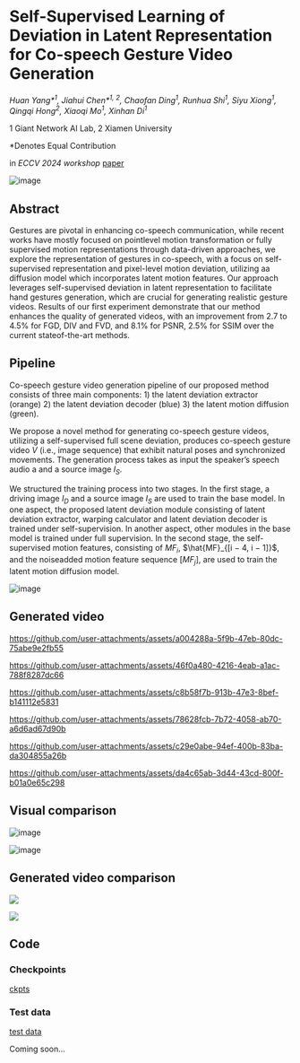 # Self-Supervised Learning of Deviation in Latent Representation for Co-speech Gesture Video Generation

_Huan Yang*<sup>1</sup>, Jiahui Chen*<sup>1, 2</sup>, Chaofan Ding<sup>1</sup>, Runhua Shi<sup>1</sup>, Siyu Xiong<sup>1</sup>, Qingqi Hong<sup>2</sup>, Xiaoqi Mo<sup>1</sup>, Xinhan Di<sup>1</sup>_

1 Giant Network AI Lab, 2 Xiamen University

*Denotes Equal Contribution

in _ECCV 2024 workshop_
[paper](https://arxiv.org/abs/2409.17674)

![image](https://github.com/user-attachments/assets/c49ae05a-b3f2-4ef8-8524-b43410e7fc69)

## Abstract

Gestures are pivotal in enhancing co-speech communication, while recent works have mostly focused on pointlevel motion transformation or fully supervised motion representations through data-driven approaches, we explore the representation of gestures in co-speech, with a focus on self-supervised representation and pixel-level motion deviation, utilizing aa diffusion model which incorporates latent motion features. Our approach leverages self-supervised deviation in latent representation to facilitate hand gestures generation, which are crucial for generating realistic gesture videos. Results of our first experiment demonstrate that our method enhances the quality of generated videos, with an improvement from 2.7 to 4.5% for FGD, DIV and FVD, and 8.1% for PSNR, 2.5% for SSIM over the current stateof-the-art methods.

## Pipeline

 Co-speech gesture video generation pipeline of our proposed method consists of three main components: 1) the latent deviation extractor (orange) 2) the latent deviation decoder (blue) 3) the latent motion diffusion (green).

We propose a novel method for generating co-speech gesture videos, utilizing a self-supervised full scene deviation, produces co-speech gesture video $V$ (i.e., image sequence) that exhibit natural poses and synchronized movements. The generation process takes as input the speaker’s speech audio a and a source image $I_S$.

We structured the training process into two stages. In the first stage, a driving image $I_D$ and a source image $I_S$ are used to train the base model. In one aspect, the proposed latent deviation module consisting of latent deviation extractor, warping calculator and latent deviation decoder is trained under self-supervision. In another aspect, other modules in the base model is trained under full supervision. In the second stage, the self-supervised motion features, consisting of $MF_i$, $\hat{MF}_{[i − 4, i − 1]}$, and the noiseadded motion feature sequence $[MF_j]$, are used to train the latent motion diffusion model.

![image](https://github.com/user-attachments/assets/1c272364-bf2e-4210-9347-befa2a71f2c1)

## Generated video

https://github.com/user-attachments/assets/a004288a-5f9b-47eb-80dc-75abe9e2fb55


https://github.com/user-attachments/assets/46f0a480-4216-4eab-a1ac-788f8287dc66


https://github.com/user-attachments/assets/c8b58f7b-913b-47e3-8bef-b141112e5831


https://github.com/user-attachments/assets/78628fcb-7b72-4058-ab70-a6d6ad67d90b


https://github.com/user-attachments/assets/c29e0abe-94ef-400b-83ba-da304855a26b


https://github.com/user-attachments/assets/da4c65ab-3d44-43cd-800f-b01a0e65c298


## Visual comparison

![image](https://github.com/user-attachments/assets/9a7cfca4-d46b-4fc4-9df2-fd9d9e2aceed)

![image](https://github.com/user-attachments/assets/db1292fc-55db-4be7-ae59-74d8cdd86dfd)

## Generated video comparison

[![](https://res.cloudinary.com/marcomontalbano/image/upload/v1726822479/video_to_markdown/images/youtube--HPRfwyL4vMc-c05b58ac6eb4c4700831b2b3070cd403.jpg)](https://www.youtube.com/watch?v=HPRfwyL4vMc&ab_channel=CaffeyChen "")

[![](https://res.cloudinary.com/marcomontalbano/image/upload/v1726822553/video_to_markdown/images/youtube--U8i7QRGOQGo-c05b58ac6eb4c4700831b2b3070cd403.jpg)](https://www.youtube.com/watch?v=U8i7QRGOQGo&ab_channel=CaffeyChen "")

## Code

### Checkpoints
[ckpts](https://drive.google.com/drive/folders/1f-PR3hkcT6ZHvdTiUBR16Hg-g6uNGvJ-?usp=sharing)

### Test data
[test data](https://drive.google.com/file/d/1Tl2fKMIQLn-qnxjCM_LN5uffK-5HCn0n/view?usp=drive_link)



Coming soon...



